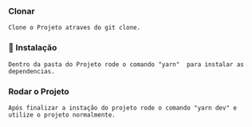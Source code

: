 ### Clonar

```
Clone o Projeto atraves do git clone.
```

### 🔧 Instalação

```
Dentro da pasta do Projeto rode o comando "yarn"  para instalar as dependencias.
```


### Rodar o Projeto

```
Após finalizar a instação do projeto rode o comando "yarn dev" e utilize o projeto normalmente.
```
